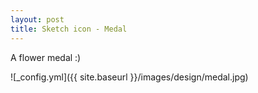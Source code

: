 ```yaml
---
layout: post
title: Sketch icon - Medal
---
```


A flower medal :)

![_config.yml]({{ site.baseurl }}/images/design/medal.jpg)
